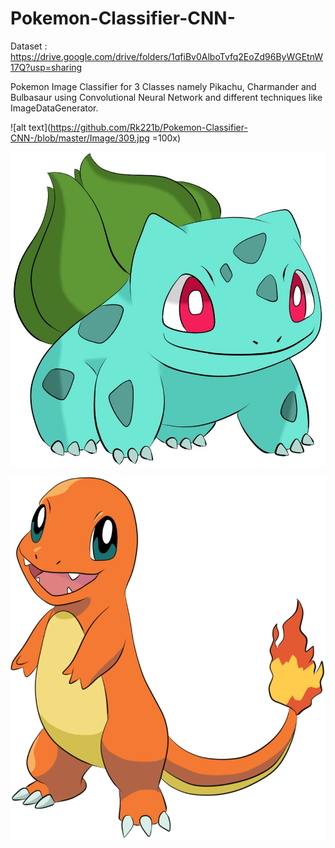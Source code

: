 # Pokemon-Classifier-CNN-

Dataset : https://drive.google.com/drive/folders/1qfiBv0AlboTvfq2EoZd96ByWGEtnW17Q?usp=sharing
 
Pokemon Image Classifier for 3 Classes namely Pikachu, Charmander and Bulbasaur using Convolutional Neural Network and different techniques like ImageDataGenerator.


![alt text](https://github.com/Rk221b/Pokemon-Classifier-CNN-/blob/master/Image/309.jpg =100x)

![alt text](https://github.com/Rk221b/Pokemon-Classifier-CNN-/blob/master/Image/400.jpg?raw=true)

![alt text](https://github.com/Rk221b/Pokemon-Classifier-CNN-/blob/master/Image/525.jpg?raw=true)


